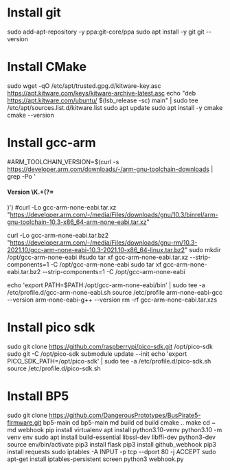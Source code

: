 # Install git
sudo add-apt-repository -y ppa:git-core/ppa
sudo apt install -y git
git --version

# Install CMake
sudo wget -qO /etc/apt/trusted.gpg.d/kitware-key.asc https://apt.kitware.com/keys/kitware-archive-latest.asc
echo "deb https://apt.kitware.com/ubuntu/ $(lsb_release -sc) main" | sudo tee /etc/apt/sources.list.d/kitware.list
sudo apt update
sudo apt install -y cmake
cmake --version

# Install gcc-arm
#ARM_TOOLCHAIN_VERSION=$(curl -s https://developer.arm.com/downloads/-/arm-gnu-toolchain-downloads | grep -Po '<h4>Version \K.+(?=</h4>)')
#curl -Lo gcc-arm-none-eabi.tar.xz "https://developer.arm.com/-/media/Files/downloads/gnu/10.3/binrel/arm-gnu-toolchain-10.3-x86_64-arm-none-eabi.tar.xz"

curl -Lo gcc-arm-none-eabi.tar.bz2 "https://developer.arm.com/-/media/Files/downloads/gnu-rm/10.3-2021.10/gcc-arm-none-eabi-10.3-2021.10-x86_64-linux.tar.bz2"
sudo mkdir /opt/gcc-arm-none-eabi
#sudo tar xf gcc-arm-none-eabi.tar.xz --strip-components=1 -C /opt/gcc-arm-none-eabi
sudo tar xf gcc-arm-none-eabi.tar.bz2 --strip-components=1 -C /opt/gcc-arm-none-eabi

echo 'export PATH=$PATH:/opt/gcc-arm-none-eabi/bin' | sudo tee -a /etc/profile.d/gcc-arm-none-eabi.sh
source /etc/profile
arm-none-eabi-gcc --version
arm-none-eabi-g++ --version
rm -rf gcc-arm-none-eabi.tar.xzs

# Install pico sdk
sudo git clone https://github.com/raspberrypi/pico-sdk.git /opt/pico-sdk
sudo git -C /opt/pico-sdk submodule update --init
echo 'export PICO_SDK_PATH=/opt/pico-sdk' | sudo tee -a /etc/profile.d/pico-sdk.sh
source /etc/profile.d/pico-sdk.sh

# Install BP5
sudo git clone https://github.com/DangerousPrototypes/BusPirate5-firmware.git bp5-main
cd bp5-main
md build
cd build 
cmake ..
make 
cd ~
md webhook
pip install virtualenv
apt install python3.10-venv
python3.10 -m venv env
sudo apt install build-essential libssl-dev libffi-dev python3-dev
source env/bin/activate
pip3 install flask 
pip3 install github_webhook
pip3 install requests
sudo iptables -A INPUT -p tcp --dport 80 -j ACCEPT
sudo apt-get install iptables-persistent
screen
python3 webhook.py  




